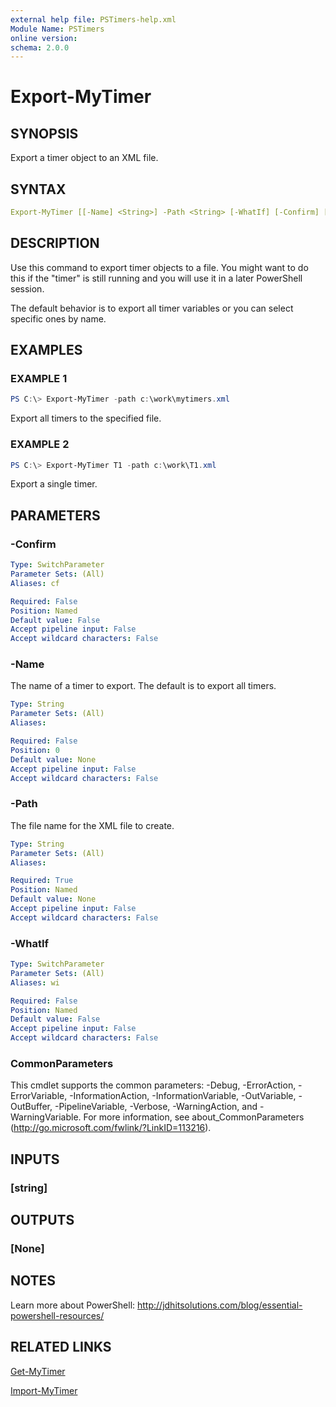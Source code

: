 ```yaml
---
external help file: PSTimers-help.xml
Module Name: PSTimers
online version:
schema: 2.0.0
---
```


# Export-MyTimer

## SYNOPSIS

Export a timer object to an XML file.

## SYNTAX

```yaml
Export-MyTimer [[-Name] <String>] -Path <String> [-WhatIf] [-Confirm] [<CommonParameters>]
```

## DESCRIPTION

Use this command to export timer objects to a file. You might want to do this if the "timer" is still running and you will use it in a later PowerShell session.

The default behavior is to export all timer variables or you can select specific ones by name.

## EXAMPLES

### EXAMPLE 1

```powershell
PS C:\> Export-MyTimer -path c:\work\mytimers.xml
```

Export all timers to the specified file.

### EXAMPLE 2

```powershell
PS C:\> Export-MyTimer T1 -path c:\work\T1.xml
```

Export a single timer.

## PARAMETERS

### -Confirm

```yaml
Type: SwitchParameter
Parameter Sets: (All)
Aliases: cf

Required: False
Position: Named
Default value: False
Accept pipeline input: False
Accept wildcard characters: False
```

### -Name

The name of a timer to export. The default is to export all timers.

```yaml
Type: String
Parameter Sets: (All)
Aliases:

Required: False
Position: 0
Default value: None
Accept pipeline input: False
Accept wildcard characters: False
```

### -Path

The file name for the XML file to create.

```yaml
Type: String
Parameter Sets: (All)
Aliases:

Required: True
Position: Named
Default value: None
Accept pipeline input: False
Accept wildcard characters: False
```

### -WhatIf

```yaml
Type: SwitchParameter
Parameter Sets: (All)
Aliases: wi

Required: False
Position: Named
Default value: False
Accept pipeline input: False
Accept wildcard characters: False
```

### CommonParameters

This cmdlet supports the common parameters: -Debug, -ErrorAction, -ErrorVariable, -InformationAction, -InformationVariable, -OutVariable, -OutBuffer, -PipelineVariable, -Verbose, -WarningAction, and -WarningVariable. For more information, see about_CommonParameters (http://go.microsoft.com/fwlink/?LinkID=113216).

## INPUTS

### [string]

## OUTPUTS

### [None]

## NOTES

Learn more about PowerShell:
http://jdhitsolutions.com/blog/essential-powershell-resources/

## RELATED LINKS

[Get-MyTimer](Get-MyTimer.md)

[Import-MyTimer](Import-MyTimer.md)

